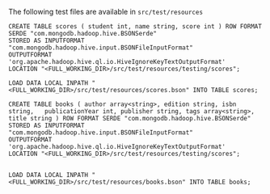 The following test files are available in `src/test/resources`

    CREATE TABLE scores ( student int, name string, score int ) ROW FORMAT SERDE "com.mongodb.hadoop.hive.BSONSerde"
    STORED AS INPUTFORMAT "com.mongodb.hadoop.hive.input.BSONFileInputFormat"
    OUTPUTFORMAT 'org.apache.hadoop.hive.ql.io.HiveIgnoreKeyTextOutputFormat'
    LOCATION "<FULL_WORKING_DIR>/src/test/resources/testing/scores";

    LOAD DATA LOCAL INPATH "<FULL_WORKING_DIR>/src/test/resources/scores.bson" INTO TABLE scores;

    CREATE TABLE books ( author array<string>, edition string, isbn string,   publicationYear int, publisher string, tags array<string>, title string ) ROW FORMAT SERDE "com.mongodb.hadoop.hive.BSONSerde"
    STORED AS INPUTFORMAT "com.mongodb.hadoop.hive.input.BSONFileInputFormat"
    OUTPUTFORMAT 'org.apache.hadoop.hive.ql.io.HiveIgnoreKeyTextOutputFormat'
    LOCATION "<FULL_WORKING_DIR>/src/test/resources/testing/scores";


    LOAD DATA LOCAL INPATH "<FULL_WORKING_DIR>/src/test/resources/books.bson" INTO TABLE books;
